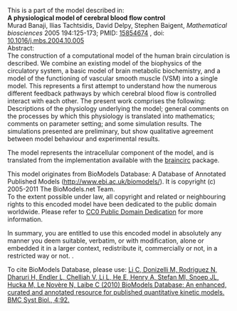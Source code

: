 

This is a part of the model described in:  
**A physiological model of cerebral blood flow control**   
Murad Banaji, Ilias Tachtsidis, David Delpy, Stephen Baigent, _Mathematical
biosciences_ 2005 194:125-173; PMID:
[15854674](http://www.ncbi.nlm.nih.gov/pubmed/15854674) , doi:
[10.1016/j.mbs.2004.10.005](http://dx.doi.org/10.1016/j.mbs.2004.10.005)  
Abstract:  
The construction of a computational model of the human brain circulation is
described. We combine an existing model of the biophysics of the circulatory
system, a basic model of brain metabolic biochemistry, and a model of the
functioning of vascular smooth muscle (VSM) into a single model. This
represents a first attempt to understand how the numerous different feedback
pathways by which cerebral blood flow is controlled interact with each other.
The present work comprises the following: Descriptions of the physiology
underlying the model; general comments on the processes by which this
physiology is translated into mathematics; comments on parameter setting; and
some simulation results. The simulations presented are preliminary, but show
qualitative agreement between model behaviour and experimental results.

The model represents the intracellular component of the model, and is
translated from the implementation available with the
[braincirc](http://braincirc.sourceforge.net/) package.

This model originates from BioModels Database: A Database of Annotated
Published Models (http://www.ebi.ac.uk/biomodels/). It is copyright (c)
2005-2011 The BioModels.net Team.  
To the extent possible under law, all copyright and related or neighbouring
rights to this encoded model have been dedicated to the public domain
worldwide. Please refer to [CC0 Public Domain
Dedication](http://creativecommons.org/publicdomain/zero/1.0/) for more
information.

In summary, you are entitled to use this encoded model in absolutely any
manner you deem suitable, verbatim, or with modification, alone or embedded it
in a larger context, redistribute it, commercially or not, in a restricted way
or not. .  
  
To cite BioModels Database, please use: [Li C, Donizelli M, Rodriguez N,
Dharuri H, Endler L, Chelliah V, Li L, He E, Henry A, Stefan MI, Snoep JL,
Hucka M, Le Novère N, Laibe C (2010) BioModels Database: An enhanced, curated
and annotated resource for published quantitative kinetic models. BMC Syst
Biol., 4:92.](http://www.ncbi.nlm.nih.gov/pubmed/20587024)

